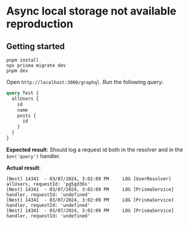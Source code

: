 # Async local storage not available reproduction

## Getting started

```
pnpm install
npx prisma migrate dev
pnpm dev
```

Open `http://localhost:3000/graphql`. Run the following query:

```graphql
query Test {
  allUsers {
    id
    name
    posts {
      id
    }
  }
}
```

**Expected result**: Should log a request id both in the resolver and in the `$on('query')` handler.

**Actual result**:

```
[Nest] 14341  - 03/07/2024, 3:02:09 PM     LOG [UserResolver] allUsers, requestId: 'pg5gd36s'
[Nest] 14341  - 03/07/2024, 3:02:09 PM     LOG [PrismaService] handler, requestId: 'undefined'
[Nest] 14341  - 03/07/2024, 3:02:09 PM     LOG [PrismaService] handler, requestId: 'undefined'
[Nest] 14341  - 03/07/2024, 3:02:09 PM     LOG [PrismaService] handler, requestId: 'undefined'
```
